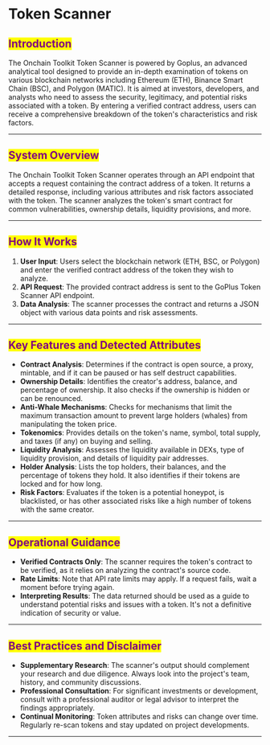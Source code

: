 # Token Scanner

## <mark style="color:purple;">Introduction</mark>

The Onchain Toolkit Token Scanner is powered by Goplus, an advanced analytical tool designed to provide an in-depth examination of tokens on various blockchain networks including Ethereum (ETH), Binance Smart Chain (BSC), and Polygon (MATIC). It is aimed at investors, developers, and analysts who need to assess the security, legitimacy, and potential risks associated with a token. By entering a verified contract address, users can receive a comprehensive breakdown of the token's characteristics and risk factors.

***

## <mark style="color:purple;">System Overview</mark>

The Onchain Toolkit Token Scanner operates through an API endpoint that accepts a request containing the contract address of a token. It returns a detailed response, including various attributes and risk factors associated with the token. The scanner analyzes the token's smart contract for common vulnerabilities, ownership details, liquidity provisions, and more.

***

## <mark style="color:purple;">How It Works</mark>

1. **User Input**: Users select the blockchain network (ETH, BSC, or Polygon) and enter the verified contract address of the token they wish to analyze.
2. **API Request**: The provided contract address is sent to the GoPlus Token Scanner API endpoint.
3. **Data Analysis**: The scanner processes the contract and returns a JSON object with various data points and risk assessments.

***

## <mark style="color:purple;">Key Features and Detected Attributes</mark>

* **Contract Analysis**: Determines if the contract is open source, a proxy, mintable, and if it can be paused or has self destruct capabilities.
* **Ownership Details**: Identifies the creator's address, balance, and percentage of ownership. It also checks if the ownership is hidden or can be renounced.
* **Anti-Whale Mechanisms**: Checks for mechanisms that limit the maximum transaction amount to prevent large holders (whales) from manipulating the token price.
* **Tokenomics**: Provides details on the token's name, symbol, total supply, and taxes (if any) on buying and selling.
* **Liquidity Analysis**: Assesses the liquidity available in DEXs, type of liquidity provision, and details of liquidity pair addresses.
* **Holder Analysis**: Lists the top holders, their balances, and the percentage of tokens they hold. It also identifies if their tokens are locked and for how long.
* **Risk Factors**: Evaluates if the token is a potential honeypot, is blacklisted, or has other associated risks like a high number of tokens with the same creator.

***

## <mark style="color:purple;">Operational Guidance</mark>

* **Verified Contracts Only**: The scanner requires the token's contract to be verified, as it relies on analyzing the contract's source code.
* **Rate Limits**: Note that API rate limits may apply. If a request fails, wait a moment before trying again.
* **Interpreting Results**: The data returned should be used as a guide to understand potential risks and issues with a token. It's not a definitive indication of security or value.

***

## <mark style="color:purple;">Best Practices and Disclaimer</mark>

* **Supplementary Research**: The scanner's output should complement your research and due diligence. Always look into the project's team, history, and community discussions.
* **Professional Consultation**: For significant investments or development, consult with a professional auditor or legal advisor to interpret the findings appropriately.
* **Continual Monitoring**: Token attributes and risks can change over time. Regularly re-scan tokens and stay updated on project developments.

***

